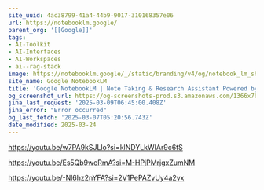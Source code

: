 ```yaml
---
site_uuid: 4ac38799-41a4-44b9-9017-310168357e06
url: https://notebooklm.google/
parent_org: '[[Google]]'
tags:
- AI-Toolkit
- AI-Interfaces
- AI-Workspaces
- ai--rag-stack
image: https://notebooklm.google/_/static/branding/v4/og/notebook_lm_share.png
site_name: Google NotebookLM
title: 'Google NotebookLM | Note Taking & Research Assistant Powered by AI'
og_screenshot_url: https://og-screenshots-prod.s3.amazonaws.com/1366x768/80/false/67710e994bff5b1432c7bea1a9d09b6347b8ec99aaceaedd36d26f698c6dbafb.jpeg
jina_last_request: '2025-03-09T06:45:00.408Z'
jina_error: "Error occurred"
og_last_fetch: '2025-03-07T05:20:56.743Z'
date_modified: 2025-03-24
---
```



https://youtu.be/w7PA9kSJLlo?si=klNDYLkWIAr9c6tS

https://youtu.be/Es5Qb9weRmA?si=M-HPjPMrjgxZumNM

https://youtu.be/-Nl6hz2nYFA?si=2V1PePAZvUy4a2vx
